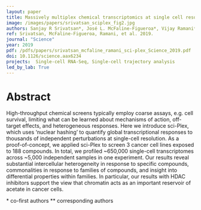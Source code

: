 ```yaml
---
layout: paper
title: Massively multiplex chemical transcriptomics at single cell resolution
image: /images/papers/srivatsan_sciplex_fig2.jpg
authors: Sanjay R Srivatsan*, José L. McFaline-Figueroa*, Vijay Ramani*, Lauren M. Saunders, Junyue Cao, Jonathan S. Packer, Hannah A. Pliner, Dana L. Jackson, Riza M. Daza, Lena Christiansen, Fan Zhang, Frank Steemers, Jay Shendure**, Cole Trapnell**
ref: Srivatsan, McFaline-Figueroa, Ramani, et al. 2019.
journal: "Science"
year: 2019
pdf: /pdfs/papers/srivatsan_mcfaline_ramani_sci-plex_Science_2019.pdf
doi: 10.1126/science.aax6234
projects:  Single-cell RNA-Seq, Single-cell trajectory analysis
led_by_lab: True
---
```


# Abstract

High-throughput chemical screens typically employ coarse assays, e.g. cell survival, limiting what can be learned about mechanisms of action, off-target effects, and heterogeneous responses. Here we introduce sci-Plex, which uses ‘nuclear hashing’ to quantify global transcriptional responses to thousands of independent perturbations at single-cell resolution. As a proof-of-concept, we applied sci-Plex to screen 3 cancer cell lines exposed to 188 compounds. In total, we profiled ~650,000 single-cell transcriptomes across ~5,000 independent samples in one experiment. Our results reveal substantial intercellular heterogeneity in response to specific compounds, commonalities in response to families of compounds, and insight into differential properties within families. In particular, our results with HDAC inhibitors support the view that chromatin acts as an important reservoir of acetate in cancer cells.

\* co-first authors
\*\* corresponding authors
